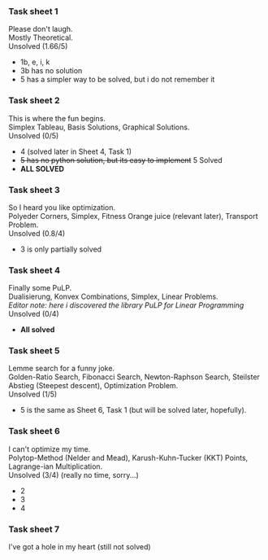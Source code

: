 ### Task sheet 1
Please don't laugh. <br>
Mostly Theoretical. <br>
Unsolved (1.66/5)
- 1b, e, i, k
- 3b has no solution
- 5 has a simpler way to be solved, but i do not remember it

### Task sheet 2
This is where the fun begins. <br>
Simplex Tableau, Basis Solutions, Graphical Solutions. <br>
Unsolved (0/5) 
- 4 (solved later in Sheet 4, Task 1)
- ~~5 has no python solution, but its easy to implement~~ 5 Solved
- **ALL SOLVED**

### Task sheet 3
So I heard you like optimization. <br>
Polyeder Corners, Simplex, Fitness Orange juice (relevant later), Transport Problem. <br>
Unsolved (0.8/4)
- 3 is only partially solved

### Task sheet 4
Finally some PuLP. <br>
Dualisierung, Konvex Combinations, Simplex, Linear Problems. <br>
*Editor note: here i discovered the library PuLP for Linear Programming* <br>
Unsolved (0/4)
- **All solved**

### Task sheet 5
Lemme search for a funny joke. <br>
Golden-Ratio Search, Fibonacci Search, Newton-Raphson Search, Steilster Abstieg (Steepest descent), Optimization Problem. <br>
Unsolved (1/5)
- 5 is the same as Sheet 6, Task 1 (but will be solved later, hopefully).

### Task sheet 6
I can't optimize my time. <br>
Polytop-Method (Nelder and Mead), Karush-Kuhn-Tucker (KKT) Points, Lagrange-ian Multiplication. <br>
Unsolved (3/4) (really no time, sorry...)
- 2 
- 3
- 4

### Task sheet 7
I've got a hole in my heart (still not solved)
